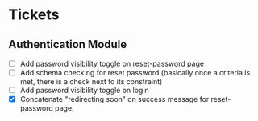 # Tickets 

## Authentication Module 
- [ ] Add password visibility toggle on reset-password page 
- [ ] Add schema checking for reset password (basically once a criteria is met, there is a check next to its constraint)
- [ ] Add password visibility toggle on login
- [x] Concatenate "redirecting soon" on success message for reset-password page.